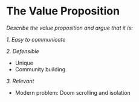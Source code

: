 # The Value Proposition

*Describe the value proposition and argue that it is:*

*1. Easy to communicate*

*2. Defensible*
- Unique
- Community building

*3. Relevant*
- Modern problem: Doom scrolling and isolation
